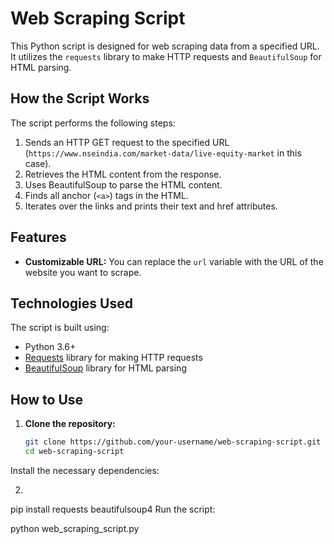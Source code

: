 # Web Scraping Script

This Python script is designed for web scraping data from a specified URL. It utilizes the `requests` library to make HTTP requests and `BeautifulSoup` for HTML parsing.

## How the Script Works

The script performs the following steps:

1. Sends an HTTP GET request to the specified URL (`https://www.nseindia.com/market-data/live-equity-market` in this case).
2. Retrieves the HTML content from the response.
3. Uses BeautifulSoup to parse the HTML content.
4. Finds all anchor (`<a>`) tags in the HTML.
5. Iterates over the links and prints their text and href attributes.

## Features

- **Customizable URL:** You can replace the `url` variable with the URL of the website you want to scrape.

## Technologies Used

The script is built using:

- Python 3.6+
- [Requests](https://docs.python-requests.org/en/latest/) library for making HTTP requests
- [BeautifulSoup](https://www.crummy.com/software/BeautifulSoup/) library for HTML parsing

## How to Use

1. **Clone the repository:**
   ```bash
   git clone https://github.com/your-username/web-scraping-script.git
   cd web-scraping-script
Install the necessary dependencies:

2.
pip install requests beautifulsoup4
Run the script:

python web_scraping_script.py
